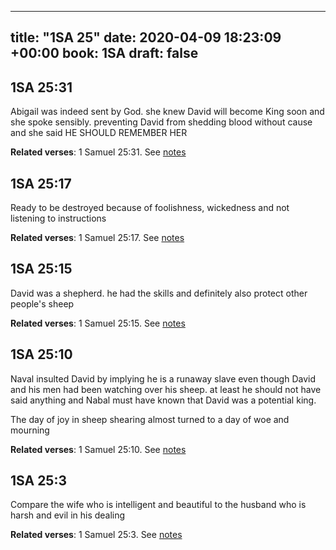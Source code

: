 
---
title: "1SA 25"
date: 2020-04-09 18:23:09 +00:00
book: 1SA
draft: false
---

## 1SA 25:31

Abigail was indeed sent by God. she knew David will become King soon and she spoke sensibly. preventing David from shedding blood without cause and she said HE SHOULD REMEMBER HER

**Related verses**: 1 Samuel 25:31. See [notes](https://my.bible.com/notes/3404102069018944268)


## 1SA 25:17

Ready to be destroyed because of foolishness, wickedness and not listening to instructions

**Related verses**: 1 Samuel 25:17. See [notes](https://my.bible.com/notes/3404090847645131410)


## 1SA 25:15

David was a shepherd. he had the skills and definitely also protect other people's sheep

**Related verses**: 1 Samuel 25:15. See [notes](https://my.bible.com/notes/3403784104335630848)


## 1SA 25:10

Naval insulted David by implying he is a runaway slave even though David and his men had been watching over his sheep. at least he should not have said anything and Nabal must have known that David was a potential king.

The day of joy in sheep shearing almost turned to a day of woe and mourning

**Related verses**: 1 Samuel 25:10. See [notes](https://my.bible.com/notes/3403783253202297338)


## 1SA 25:3

Compare the wife who is intelligent and beautiful to the husband who is harsh and evil in his dealing

**Related verses**: 1 Samuel 25:3. See [notes](https://my.bible.com/notes/3403780926177272297)

